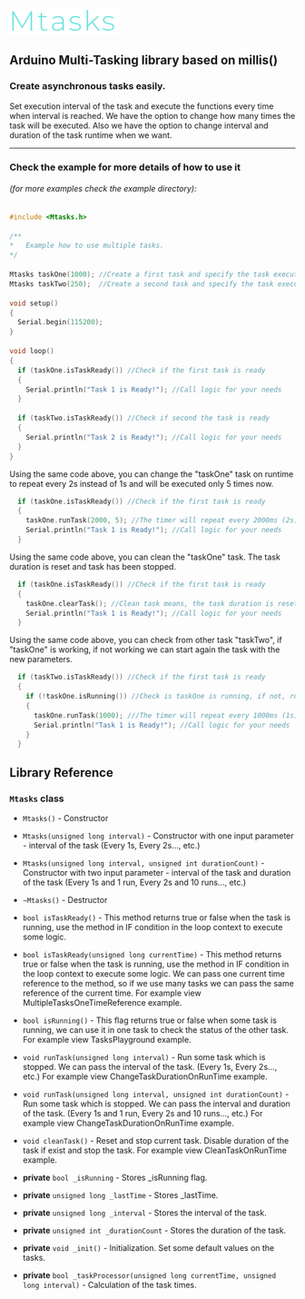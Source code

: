 ![Mtasks Logo](https://raw.githubusercontent.com/dobrishinov/Mtasks/develop/img/logo.PNG)

## Arduino Multi-Tasking library based on millis()

### Create asynchronous tasks easily.
Set execution interval of the task and execute the functions every time when interval is reached.
We have the option to change how many times the task will be executed.
Also we have the option to change interval and duration of the task runtime when we want.
  
-----------
### Check the example for more details of how to use it 
###### (for more examples check the example directory):

```cpp
#include <Mtasks.h>

/**
*	Example how to use multiple tasks.
*/

Mtasks taskOne(1000); //Create a first task and specify the task execution interval in miliseconds
Mtasks taskTwo(250);  //Create a second task and specify the task execution interval in miliseconds

void setup()
{
  Serial.begin(115200);
}

void loop()
{
  if (taskOne.isTaskReady()) //Check if the first task is ready
  {
    Serial.println("Task 1 is Ready!"); //Call logic for your needs
  }

  if (taskTwo.isTaskReady()) //Check if second the task is ready
  {
    Serial.println("Task 2 is Ready!"); //Call logic for your needs
  }
}

```


Using the same code above, you can change the "taskOne" task on runtime to repeat every 2s instead of 1s and will be executed only 5 times now. 
```cpp
  if (taskOne.isTaskReady()) //Check if the first task is ready
  {
    taskOne.runTask(2000, 5); //The timer will repeat every 2000ms (2s) and will call the callback only 5 times
    Serial.println("Task 1 is Ready!"); //Call logic for your needs
  }
```

Using the same code above, you can clean the "taskOne" task. The task duration is reset and task has been stopped. 
```cpp
  if (taskOne.isTaskReady()) //Check if the first task is ready
  {
    taskOne.clearTask(); //Clean task means, the task duration is reset and task has been stopped
    Serial.println("Task 1 is Ready!"); //Call logic for your needs
  }
```

Using the same code above, you can check from other task "taskTwo", if "taskOne" is working, if not working we can start again the task with the new parameters.
```cpp
  if (taskTwo.isTaskReady()) //Check if the first task is ready
  {
    if (!taskOne.isRunning()) //Check is taskOne is running, if not, run it with new parameters
    {
      taskOne.runTask(1000); ///The timer will repeat every 1000ms (1s)
      Serial.println("Task 1 is Ready!"); //Call logic for your needs
    }
  }
```

## Library Reference
### `Mtasks` class

*  `Mtasks()` - Constructor

*  `Mtasks(unsigned long interval)` - Constructor with one input parameter - interval of the task (Every 1s, Every 2s..., etc.)

*  `Mtasks(unsigned long interval, unsigned int durationCount)` - Constructor with two input parameter - interval of the task and duration of the task (Every 1s and 1 run, Every 2s and 10 runs..., etc.)

*  `~Mtasks()` - Destructor

*  `bool isTaskReady()` - This method returns true or false when the task is running, use the method in IF condition in the loop context to execute some logic.

*  `bool isTaskReady(unsigned long currentTime)` - This method returns true or false when the task is running, use the method in IF condition in the loop context to execute some logic. We can pass one current time reference to the method, so if we use many tasks we can pass the same reference of the current time. For example view MultipleTasksOneTimeReference example.

*  `bool isRunning()` - This flag returns true or false when some task is running, we can use it in one task to check the status of the other task. For example view TasksPlayground example.

*  `void runTask(unsigned long interval)` - Run some task which is stopped. We can pass the interval of the task. (Every 1s, Every 2s..., etc.) For example view ChangeTaskDurationOnRunTime example.

*  `void runTask(unsigned long interval, unsigned int durationCount)` - Run some task which is stopped. We can pass the interval and duration of the task. (Every 1s and 1 run, Every 2s and 10 runs..., etc.) For example view ChangeTaskDurationOnRunTime example.

*  `void cleanTask()` - Reset and stop current task. Disable duration of the task if exist and stop the task. For example view CleanTaskOnRunTime example.

*  **private** `bool _isRunning` - Stores _isRunning flag.

*  **private** `unsigned long _lastTime` - Stores _lastTime.

*  **private** `unsigned long _interval` - Stores the interval of the task.

*  **private** `unsigned int _durationCount` - Stores the duration of the task.

*  **private** `void _init()` - Initialization. Set some default values on the tasks.

*  **private** `bool _taskProcessor(unsigned long currentTime, unsigned long interval)` - Calculation of the task times.

